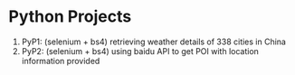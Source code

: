 # Python Projects
1. PyP1: (selenium + bs4) retrieving weather details of 338 cities in China
1. PyP2: (selenium + bs4) using baidu API to get POI with location information provided
